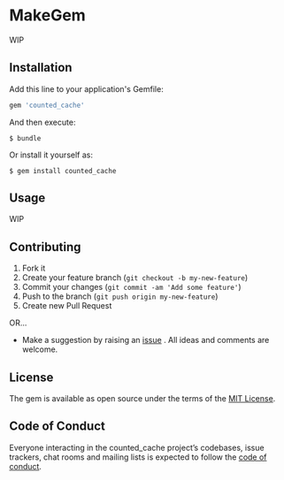 # MakeGem

WIP

## Installation

Add this line to your application's Gemfile:

```ruby
gem 'counted_cache'
```

And then execute:

    $ bundle

Or install it yourself as:

    $ gem install counted_cache

## Usage

WIP

## Contributing
1. Fork it
2. Create your feature branch (`git checkout -b my-new-feature`)
3. Commit your changes (`git commit -am 'Add some feature'`)
4. Push to the branch (`git push origin my-new-feature`)
5. Create new Pull Request

OR...

* Make a suggestion by raising an
 [issue](https://github.com/PeterCamilleri/counted_cache/issues)
. All ideas and comments are welcome.

## License

The gem is available as open source under the terms of the
[MIT License](./LICENSE.txt).

## Code of Conduct

Everyone interacting in the counted_cache project’s codebases, issue trackers,
chat rooms and mailing lists is expected to follow the
[code of conduct](./CODE_OF_CONDUCT.md).
